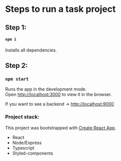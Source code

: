 
# Steps to run a task project

## Step 1:
#### `npm i`
  
Installs all dependencies.

## Step 2:
### `npm start`

Runs the app in the development mode.<br />
Open [http://localhost:3000](http://localhost:3000) to view it in the browser.

If you want to see a backend -> [http://localhost:9000](http://localhost:9000)

### Project stack:
This project was bootstrapped with [Create React App](https://github.com/facebook/create-react-app).
- React
- Node/Express
- Typescript
- Styled-components